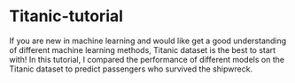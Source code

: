 # Titanic-tutorial
If you are new in machine learning and would like get a good understanding of different machine learning methods, Titanic dataset is the best to start with! In this tutorial, I compared the performance of different models on the Titanic dataset to predict passengers who survived the shipwreck. 

